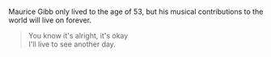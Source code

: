Maurice Gibb only lived to the age of 53, but his musical contributions to the world will live on forever. 



> You know it's alright, it's okay <br/>
> I'll live to see another day.
